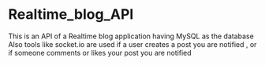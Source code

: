 # Realtime_blog_API
This is an API  of a Realtime blog application  having MySQL as the database
Also tools like socket.io are used if a user creates a post you are notified , or if someone comments or likes your post you are notified 

